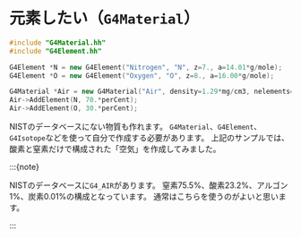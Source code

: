 # 元素したい（``G4Material``）

```cpp
#include "G4Material.hh"
#include "G4Element.hh"

G4Element *N = new G4Element("Nitrogen", "N", z=7., a=14.01*g/mole);
G4Element *O = new G4Element("Oxygen", "O", z=8., a=16.00*g/mole);

G4Material *Air = new G4Material("Air", density=1.29*mg/cm3, nelements=2);
Air->AddElement(N, 70.*perCent);
Air->AddElement(O, 30.*perCent);
```

NISTのデータベースにない物質も作れます。
``G4Material``、``G4Element``、``G4Isotope``などを使って自分で作成する必要があります。
上記のサンプルでは、酸素と窒素だけで構成された「空気」を作成してみました。

:::{note}

NISTのデータベースに``G4_AIR``があります。
窒素75.5%、酸素23.2%、アルゴン1%、炭素0.01%の構成となっています。
通常はこちらを使うのがよいと思います。

:::
